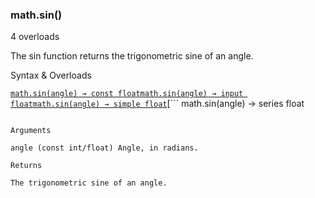 ### math.sin()

4 overloads

The sin function returns the trigonometric sine of an angle.

Syntax & Overloads

[```
math.sin(angle) → const float
```](#fun_math.sin-0)[```
math.sin(angle) → input float
```](#fun_math.sin-1)[```
math.sin(angle) → simple float
```](#fun_math.sin-2)[```
math.sin(angle) → series float
```](#fun_math.sin-3)

Arguments

angle (const int/float) Angle, in radians.

Returns

The trigonometric sine of an angle.
